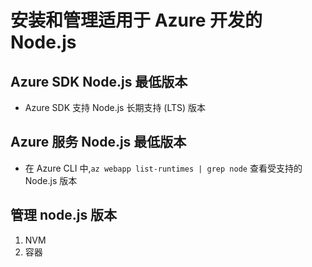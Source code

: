# 安装和管理适用于 Azure 开发的 Node.js

## Azure SDK Node.js 最低版本

-   Azure SDK 支持 Node.js 长期支持 (LTS) 版本

## Azure 服务 Node.js 最低版本

-   在 Azure CLI 中,`az webapp list-runtimes | grep node` 查看受支持的 Node.js 版本

## 管理 node.js 版本

1. NVM
2. 容器

